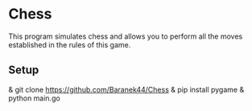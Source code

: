 # Chess
This program simulates chess and allows you to perform all the moves established in the rules of this game.

## Setup
& git clone https://github.com/Baranek44/Chess
& pip install pygame 
& python main.go

